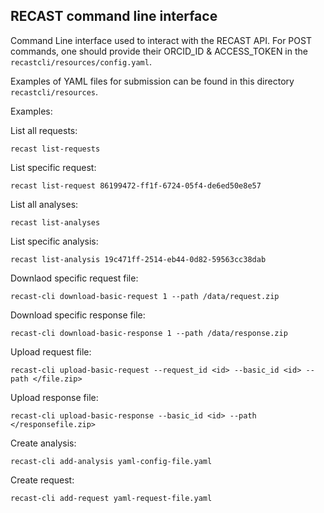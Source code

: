 ## RECAST command line interface

Command Line interface used to interact with the RECAST API. For POST commands, one should provide their ORCID_ID & ACCESS_TOKEN in the `recastcli/resources/config.yaml`. 

Examples of YAML files for submission can be found in this directory `recastcli/resources`.

Examples:

List all requests:

    recast list-requests

List specific request:

    recast list-request 86199472-ff1f-6724-05f4-de6ed50e8e57

List all analyses:
 
    recast list-analyses 

List specific analysis:

    recast list-analysis 19c471ff-2514-eb44-0d82-59563cc38dab

Downlaod specific request file:

    recast-cli download-basic-request 1 --path /data/request.zip

Download specific response file:

    recast-cli download-basic-response 1 --path /data/response.zip
    
Upload request file:

    recast-cli upload-basic-request --request_id <id> --basic_id <id> --path </file.zip>
    
Upload response file:

    recast-cli upload-basic-response --basic_id <id> --path </responsefile.zip>
    
Create analysis:

    recast-cli add-analysis yaml-config-file.yaml
    
Create request:

    recast-cli add-request yaml-request-file.yaml

